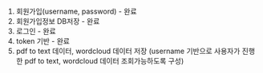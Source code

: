 #####
1. 회원가입(username, password) - 완료 
2. 회원가입정보 DB저장 - 완료 
3. 로그인 - 완료
4. token 기반 - 완료
5. pdf to text 데이터, wordcloud 데이터 저장 (username 기반으로 사용자가 진행한 pdf to text, wordcloud 데이터 조회가능하도록 구성) 
#####
